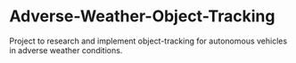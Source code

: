 # Adverse-Weather-Object-Tracking
Project to research and implement object-tracking for autonomous vehicles in adverse weather conditions.
